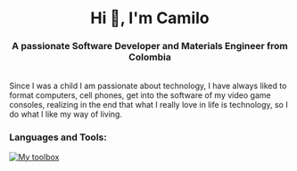<h1 align="center">Hi 👋, I'm Camilo</h1>
<h3 align="center">A passionate Software Developer and Materials Engineer from Colombia</h3>

<br>
<div align="left">Since I was a child I am passionate about technology, I have always liked to format computers, cell phones, get into the software of my video game consoles, realizing in the end that what I really love in life is technology, so I do what I like my way of living.</div>


<h3 align="left">Languages and Tools:</h3>

[![My toolbox](https://skillicons.dev/icons?i=py,django,js,nodejs,express,mysql,postgres,mongodb,docker,aws,html,css)](https://skillicons.dev)

<!--
- 🔭 I’m currently working on ...
- 🌱 I’m currently learning ...
- 👯 I’m looking to collaborate on ...
- 🤔 I’m looking for help with ...
- 💬 Ask me about ...
- 📫 How to reach me: ...
- 😄 Pronouns: ...
- ⚡ Fun fact: ...
-->
